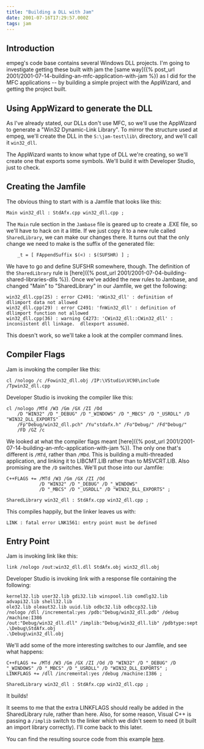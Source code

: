 ```yaml
---
title: "Building a DLL with Jam"
date: 2001-07-16T17:29:57.000Z
tags: jam
---
```

## Introduction

empeg's code base contains several Windows DLL projects. I'm going to investigate getting these built with jam the [same way]({% post_url 2001/2001-07-14-building-an-mfc-application-with-jam %}) as I did for the MFC applications -- by building a simple project with the AppWizard, and getting the project built.

## Using AppWizard to generate the DLL

As I've already stated, our DLLs don't use MFC, so we'll use the AppWizard to generate a "Win32 Dynamic-Link Library". To mirror the structure used at empeg, we'll create the DLL in the `S:\jam-test\lib\` directory, and we'll call it `win32_dll`.

The AppWizard wants to know what type of DLL we're creating, so we'll create one that exports some symbols. We'll build it with Developer Studio, just to check.

## Creating the Jamfile

The obvious thing to start with is a Jamfile that looks like this:

```
Main win32_dll : StdAfx.cpp win32_dll.cpp ;
```

The `Main` rule section in the `Jambase` file is geared up to create a .EXE file, so we'll have to hack on it a little. If we just copy it to a new rule called `SharedLibrary`, we can make our changes there. It turns out that the only change we need to make is the suffix of the generated file:

```
	_t = [ FAppendSuffix $(<) : $(SUFSHR) ] ;
```

We have to go and define SUFSHR somewhere, though. The definition of the `SharedLibrary` rule is [here]({% post_url 2001/2001-07-04-building-shared-libraries-dlls %}).
Once we've added the new rules to Jambase, and changed "Main" to "SharedLibrary" in our Jamfile, we get the following:

```
win32_dll.cpp(25) : error C2491: 'nWin32_dll' : definition of dllimport data not allowed
win32_dll.cpp(29) : error C2491: 'fnWin32_dll' : definition of dllimport function not allowed
win32_dll.cpp(36) : warning C4273: 'CWin32_dll::CWin32_dll' : inconsistent dll linkage.  dllexport assumed.
```

This doesn't work, so we'll take a look at the compiler command lines.

## Compiler Flags

Jam is invoking the compiler like this:

```
cl /nologo /c /Fowin32_dll.obj /IP:\VStudio\VC98\include /Tpwin32_dll.cpp
```

Developer Studio is invoking the compiler like this:

```
cl /nologo /MTd /W3 /Gm /GX /ZI /Od
	/D "WIN32" /D "_DEBUG" /D "_WINDOWS" /D "_MBCS" /D "_USRDLL" /D "WIN32_DLL_EXPORTS"
	/Fp"Debug/win32_dll.pch" /Yu"stdafx.h" /Fo"Debug/" /Fd"Debug/"
	/FD /GZ /c
```

We looked at what the compiler flags meant [here]({% post_url 2001/2001-07-14-building-an-mfc-application-with-jam %}). The only one that's different is `/MTd`, rather than `/MDd`. This is building a multi-threaded application, and linking it to LIBCMT.LIB rather than to MSVCRT.LIB. Also promising are the `/D` switches. We'll put those into our Jamfile:

```
C++FLAGS += /MTd /W3 /Gm /GX /ZI /Od
			/D "WIN32" /D "_DEBUG" /D "_WINDOWS"
			/D "_MBCS" /D "_USRDLL" /D "WIN32_DLL_EXPORTS" ;

SharedLibrary win32_dll : StdAfx.cpp win32_dll.cpp ;
```

This compiles happily, but the linker leaves us with:

```
LINK : fatal error LNK1561: entry point must be defined
```

## Entry Point

Jam is invoking link like this:

```
link /nologo /out:win32_dll.dll StdAfx.obj win32_dll.obj
```

Developer Studio is invoking link with a response file containing the following:

```
kernel32.lib user32.lib gdi32.lib winspool.lib comdlg32.lib advapi32.lib shell32.lib
ole32.lib oleaut32.lib uuid.lib odbc32.lib odbccp32.lib
/nologo /dll /incremental:yes /pdb:"Debug/win32_dll.pdb" /debug /machine:I386
/out:"Debug/win32_dll.dll" /implib:"Debug/win32_dll.lib" /pdbtype:sept
.\Debug\StdAfx.obj
.\Debug\win32_dll.obj
```

We'll add some of the more interesting switches to our Jamfile, and see what happens:

```
C++FLAGS += /MTd /W3 /Gm /GX /ZI /Od /D "WIN32" /D "_DEBUG" /D "_WINDOWS" /D "_MBCS" /D "_USRDLL" /D "WIN32_DLL_EXPORTS" ;
LINKFLAGS += /dll /incremental:yes /debug /machine:I386 ;

SharedLibrary win32_dll : StdAfx.cpp win32_dll.cpp ;
```

It builds!

It seems to me that the extra LINKFLAGS should really be added in the SharedLibrary rule, rather than here. Also, for some reason, Visual C++ is passing a `/implib` switch to the linker which we didn't seem to need (it built an import library correctly). I'll come back to this later.

You can find the resulting source code from this example [here](/files/jam-test-20010712a.tar.gz).
